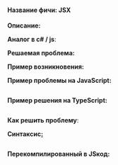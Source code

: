 #### **Название фичи: JSX**

**Описание:**

  
**Аналог в c\# / js**: 

**Решаемая проблема:**



**Пример возникновения:**



**Пример проблемы на JavaScript:**

```js

```

**Пример решения на TypeScript:**

```js

```

**Как решить проблему**:



**Синтаксис**[**:**](https://citifox.ru/event/adidas-dance-battle/)

```js

```

**Перекомпилированный в JSкод:**

```js

```



